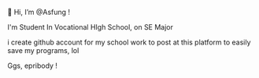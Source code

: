 👀 Hi, I’m @Asfung !

I'm Student In Vocational HIgh School, on SE Major

i create github account for my school work to post at this platform to easily save my programs, lol

Ggs, epribody !
